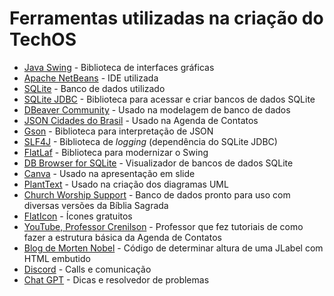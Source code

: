 # Ferramentas utilizadas na criação do TechOS
- [Java Swing](https://www.oracle.com/br/java/) - Biblioteca de interfaces gráficas
- [Apache NetBeans](https://netbeans.apache.org/front/main/index.html) - IDE utilizada
- [SQLite](https://www.sqlite.org/) - Banco de dados utilizado
- [SQLite JDBC](https://github.com/xerial/sqlite-jdbc) - Biblioteca para acessar e criar bancos de dados SQLite
- [DBeaver Community](https://dbeaver.io/) - Usado na modelagem de banco de dados
- [JSON Cidades do Brasil](https://gist.github.com/letanure/3012978) - Usado na Agenda de Contatos
- [Gson](https://github.com/google/gson) - Biblioteca para interpretação de JSON
- [SLF4J](https://www.slf4j.org/) - Biblioteca de *logging* (dependência do SQLite JDBC)
- [FlatLaf](https://www.formdev.com/flatlaf/) - Biblioteca para modernizar o Swing
- [DB Browser for SQLite](https://sqlitebrowser.org/) - Visualizador de bancos de dados SQLite
- [Canva](https://canva.com) - Usado na apresentação em slide
- [PlantText](https://www.planttext.com/) - Usado na criação dos diagramas UML
- [Church Worship Support](https://altamiro.comunidades.net/biblias) - Banco de dados pronto para uso com diversas versões da Bíblia Sagrada
- [FlatIcon](https://www.flaticon.com/) - Ícones gratuitos
- [YouTube, Professor Crenilson](https://www.youtube.com/@ProfessorCrenilson) - Professor que fez tutoriais de como fazer a estrutura básica da Agenda de Contatos
- [Blog de Morten Nobel](https://blog.nobel-joergensen.com/2009/01/18/changing-preferred-size-of-a-html-jlabel/) - Código de determinar altura de uma JLabel com HTML embutido
- [Discord](https://discord.com) - Calls e comunicação
- [Chat GPT](https://chatgpt.com) - Dicas e resolvedor de problemas
